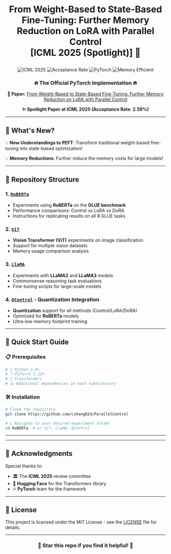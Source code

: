 <h1 align="center">
    <p> From Weight-Based to State-Based Fine-Tuning: Further Memory Reduction on
LoRA with Parallel Control <br> 
    [ICML 2025 (Spotlight)] 🌟</p>
</h1>

<div align="center">
  <img src="https://img.shields.io/badge/ICML-2025-red?style=for-the-badge&logo=arxiv" alt="ICML 2025">
  <img src="https://img.shields.io/badge/Spotlight-2.59%25-gold?style=for-the-badge" alt="Acceptance Rate">
  <img src="https://img.shields.io/badge/PyTorch-EE4C2C?style=for-the-badge&logo=pytorch&logoColor=white" alt="PyTorch">
  <img src="https://img.shields.io/badge/Memory-Efficient-green?style=for-the-badge" alt="Memory Efficient">
</div>

<div align="center">
  <h3>🔥 The Official PyTorch Implementation 🔥</h3>
  <p><strong>📄 Paper:</strong> <a href="TBD">From Weight-Based to State-Based Fine-Tuning: Further Memory Reduction on LoRA with Parallel Control</a></p>
  <p><strong>✨ Spotlight Paper at ICML 2025 (Acceptance Rate: 2.59%)</strong></p>
</div>

---

## 🎯 What's New?

💡 **New Understandings to PEFT**: Transform traditional weight-based fine-tuning into state-based optimization!

💡 **Memory Reductions**: Further reduce the memory costs for large models!

---

## 📁 Repository Structure

### 1. [`RoBERTa`](./RoBERTa/)
- Experiments using **RoBERTa** on the **GLUE benchmark**
- Performance comparisons: Control vs LoRA vs DoRA
- Instructions for replicating results on all 8 GLUE tasks


### 2. [`ViT`](./ViT/) 
- **Vision Transformer (ViT)** experiments on image classification
- Support for multiple vision datasets
- Memory usage comparison analysis


### 3. [`LlaMA`](./LlaMA/) 
- Experiments with **LLaMA2** and **LLaMA3** models
- Commonsense reasoning task evaluations
- Fine-tuning scripts for large-scale models


### 4. [`QControl`](./QControl/) - Quantization Integration
- **Quantization** support for all methods (Control/LoRA/DoRA)
- Optimized for **RoBERTa** models
- Ultra-low memory footprint training



---

## 🚀 Quick Start Guide

### 📋 Prerequisites
```bash
# 🐍 Python 3.9+
# 🔥 PyTorch 1.12+
# 🤗 Transformers
# 📊 Additional dependencies in each subdirectory
```

### 🛠️ Installation
```bash
# Clone the repository
git clone https://github.com/czhang024/ParallelControl

# 📂 Navigate to your desired experiment folder
cd RoBERTa  # or ViT, LlaMA, QControl
```

---

<!-- ## 📚 Citation

If you use this work in your research, please cite our paper:

```bibtex
@inproceedings{your2025memory,
  title={From Weight-Based to State-Based Fine-Tuning: Further Memory Reduction on LoRA with Parallel Control},
  author={Your Name and Co-authors},
  booktitle={International Conference on Machine Learning (ICML)},
  year={2025},
  note={Spotlight Paper, Acceptance Rate: 2.59\%}
}
``` -->

---

## 🙏 Acknowledgments

Special thanks to:
- 🏛️ The **ICML 2025** review committee
- 🤗 **Hugging Face** for the Transformers library
- 🔥 **PyTorch** team for the framework

---

## 📄 License

This project is licensed under the MIT License - see the [LICENSE](LICENSE) file for details.

---

<div align="center">
  <h3>🌟 Star this repo if you find it helpful! 🌟</h3>
</div>
